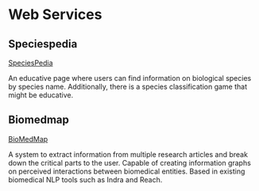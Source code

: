 # Web Services



## Speciespedia

[SpeciesPedia](/speciespedia)

An educative page where users can find information on biological species by species name. 
Additionally, there is a species classification game that might be educative.

## Biomedmap

[BioMedMap](/biomedmap)

A system to extract information from multiple research articles and
break down the critical parts to the user. Capable of creating information
graphs on perceived interactions between biomedical entities.
Based in existing biomedical NLP tools such as Indra and Reach.

